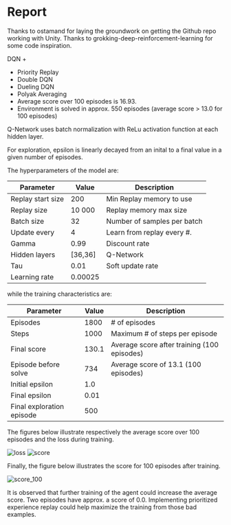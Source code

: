 # Report

Thanks to ostamand for laying the groundwork on getting the Github repo working with Unity.
Thanks to grokking-deep-reinforcement-learning for some code inspiration.

DQN +

- Priority Replay
- Double DQN
- Dueling DQN
- Polyak Averaging
- Average score over 100 episodes is 16.93.
- Environment is solved in approx. 550 episodes (average score > 13.0 for 100 episodes)

Q-Network uses batch normalization with ReLu activation function at each hidden layer.

For exploration, epsilon is linearly decayed from an inital to a final value in a given number of episodes.

The hyperparameters of the model are:

| Parameter         | Value   | Description                 |
| ----------------- | ------- | --------------------------- |
| Replay start size | 200     | Min Replay memory to use    |
| Replay size       | 10 000  | Replay memory max size      |
| Batch size        | 32      | Number of samples per batch |
| Update every      | 4       | Learn from replay every #.  |
| Gamma             | 0.99    | Discount rate               |
| Hidden layers     | [36,36] | Q-Network                   |
| Tau               | 0.01    | Soft update rate            |
| Learning rate     | 0.00025 |

while the training characteristics are:

| Parameter                 | Value | Description                                 |
| ------------------------- | ----- | ------------------------------------------- |
| Episodes                  | 1800  | # of episodes                               |
| Steps                     | 1000  | Maximum # of steps per episode              |
| Final score               | 130.1 | Average score after training (100 episodes) |
| Episode before solve      | 734   | Average score of 13.1 (100 episodes)        |
| Initial epsilon           | 1.0   |
| Final epsilon             | 0.01  |
| Final exploration episode | 500   |

The figures below illustrate respectively the average score over 100 episodes and the loss during training.

![loss](assets/loss.png)
![score](assets/score.png)

Finally, the figure below illustrates the score for 100 episodes after training.

![score_100](assets/score_100.png)

It is observed that further training of the agent could increase the average score. Two episodes have approx. a score of 0.0. Implementing prioritized experience replay could help maximize the training from those bad examples.
